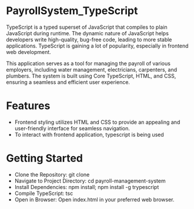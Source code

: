 # PayrollSystem_TypeScript
TypeScript is a typed superset of JavaScript that compiles to plain JavaScript during runtime. The dynamic nature of JavaScript helps developers write high-quality, bug-free code, leading to more stable applications. TypeScript is gaining a lot of popularity, especially in frontend web development.

 This application serves as a tool for managing the payroll of various employers, including water management, electricians, carpenters, and plumbers. The system is built using Core TypeScript, HTML, and CSS, ensuring a seamless and efficient user experience.

 # Features

- Frontend styling utilizes HTML and CSS to provide an appealing and user-friendly interface for seamless navigation.
- To interact with frontend application, typescript is being used

# Getting Started
- Clone the Repository: git clone <repository-url>
- Navigate to Project Directory: cd payroll-management-system
- Install Dependencies: npm install; npm install -g trypescript
- Compile TypeScript: tsc
- Open in Browser: Open index.html in your preferred web browser.